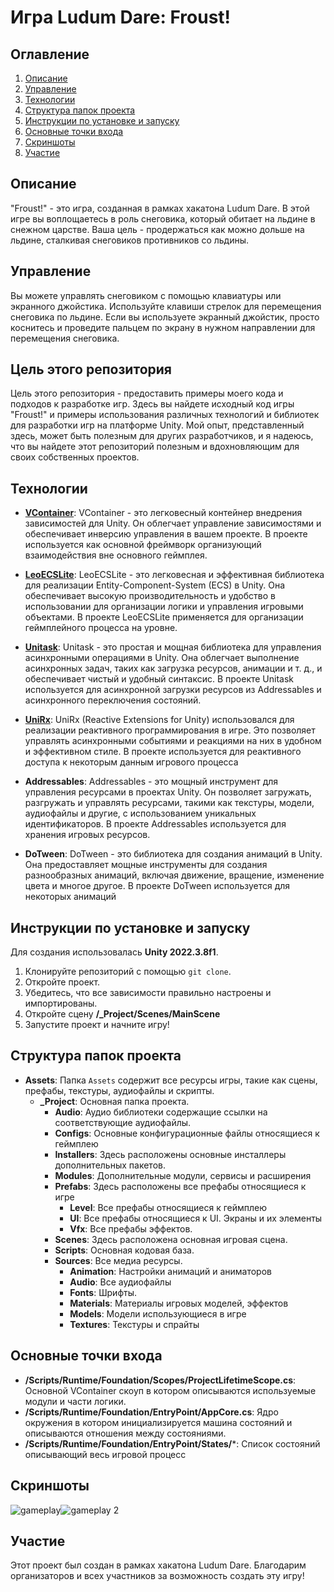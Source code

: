 
# Игра Ludum Dare: Froust!

## Оглавление

1. [Описание](#описание)
2. [Управление](#управление)
3. [Технологии](#технологии)
4. [Структура папок проекта](#структура-папок-проекта)
5. [Инструкции по установке и запуску](#инструкции-по-установке-и-запуску)
6. [Основные точки входа](#основные-точки-входа)
7. [Скриншоты](#скриншоты)
8. [Участие](#участие)

## Описание

"Froust!" - это игра, созданная в рамках хакатона Ludum Dare. В этой игре вы воплощаетесь в роль снеговика, который обитает на льдине в снежном царстве. Ваша цель - продержаться как можно дольше на льдине, сталкивая снеговиков противников со льдины. 

## Управление

Вы можете управлять снеговиком с помощью клавиатуры или экранного джойстика. Используйте клавиши стрелок для перемещения снеговика по льдине. Если вы используете экранный джойстик, просто коснитесь и проведите пальцем по экрану в нужном направлении для перемещения снеговика.

## Цель этого репозитория

Цель этого репозитория - предоставить примеры моего кода и подходов к разработке игр. Здесь вы найдете исходный код игры "Froust!" и примеры использования различных технологий и библиотек для разработки игр на платформе Unity. Мой опыт, представленный здесь, может быть полезным для других разработчиков, и я надеюсь, что вы найдете этот репозиторий полезным и вдохновляющим для своих собственных проектов.

## Технологии

- **[VContainer](https://github.com/hadashiA/VContainer)**: VContainer - это легковесный контейнер внедрения зависимостей для Unity. Он облегчает управление зависимостями и обеспечивает инверсию управления в вашем проекте. 
В проекте используется как основной фреймворк организующий взаимодействия вне основного геймплея.

- **[LeoECSLite](https://github.com/Leopotam/ecslite)**: LeoECSLite - это легковесная и эффективная библиотека для реализации Entity-Component-System (ECS) в Unity. Она обеспечивает высокую производительность и удобство в использовании для организации логики и управления игровыми объектами.
 В проекте LeoECSLite применяется для организации геймплейного процесса на уровне.

- **[Unitask](https://github.com/Cysharp/UniTask)**: Unitask - это простая и мощная библиотека для управления асинхронными операциями в Unity. Она облегчает выполнение асинхронных задач, таких как загрузка ресурсов, анимации и т. д., и обеспечивает чистый и удобный синтаксис. 
В проекте Unitask используется для асинхронной загрузки ресурсов из Addressables и асинхронного переключения состояний.

- **[UniRx](https://github.com/neuecc/UniRx)**: UniRx (Reactive Extensions for Unity) использовался для реализации реактивного программирования в игре. Это позволяет управлять асинхронными событиями и реакциями на них в удобном и эффективном стиле.
В проекте используется для реактивного доступа к некоторым данным игрового процесса

- **Addressables**: Addressables - это мощный инструмент для управления ресурсами в проектах Unity. Он позволяет загружать, разгружать и управлять ресурсами, такими как текстуры, модели, аудиофайлы и другие, с использованием уникальных идентификаторов.
В проекте Addressables используется для хранения игровых ресурсов.

- **DoTween**: DoTween - это библиотека для создания анимаций в Unity. Она предоставляет мощные инструменты для создания разнообразных анимаций, включая движение, вращение, изменение цвета и многое другое. 
В проекте DoTween используется для некоторых анимаций

## Инструкции по установке и запуску
Для создания использовалась **Unity  2022.3.8f1**.
1. Клонируйте репозиторий с помощью `git clone`.
2. Откройте проект. 
3. Убедитесь, что все зависимости правильно настроены и импортированы.
4. Откройте сцену **/_Project/Scenes/MainScene**
5. Запустите проект и начните игру!

## Структура папок проекта

- **Assets**: Папка `Assets` содержит все ресурсы игры, такие как сцены, префабы, текстуры, аудиофайлы и скрипты.
  - **_Project**: Основная папка проекта.
	  - **Audio**: Аудио библиотеки содержащие ссылки на соответствующие аудиофайлы.
	  - **Configs**: Основные конфигурационные файлы относящиеся к геймплею
	  - **Installers**: Здесь расположены основные инсталлеры дополнительных пакетов.
	  - **Modules**: Дополнительные модули, сервисы и расширения
	  - **Prefabs**: Здесь расположены все префабы относящиеся к игре
	   	  - **Level**: Все префабы относящиеся к геймплею
		  - **UI**: Все префабы относящиеся к UI. Экраны и их элементы
		  - **Vfx**: Все префабы эффектов.
	  - **Scenes**: Здесь расположена основная игровая сцена.
	  - **Scripts**: Основная кодовая база.
	  - **Sources**: Все медиа ресурсы.
		  - **Animation**: Настройки анимаций и аниматоров
		  - **Audio**: Все аудиофайлы
		  - **Fonts**: Шрифты.
		  - **Materials**: Материалы игровых моделей, эффектов
		  - **Models**: Модели использующиеся в игре
		  - **Textures**: Текстуры и спрайты
		  
## Основные точки входа
- **/Scripts/Runtime/Foundation/Scopes/ProjectLifetimeScope.cs**: Основной VContainer скоуп в котором описываются используемые модули и части логики.
- **/Scripts/Runtime/Foundation/EntryPoint/AppCore.cs**: Ядро окружения в котором инициализируется машина состояний и описываются отношения между состояниями.
- **/Scripts/Runtime/Foundation/EntryPoint/States/***: Список состояний описывающий весь игровой процесс

## Скриншоты

![gameplay](https://i.imgur.com/902XD0G.png)![gameplay 2](https://i.imgur.com/AqXHt9r.png)

## Участие

Этот проект был создан в рамках хакатона Ludum Dare. Благодарим организаторов и всех участников за возможность создать эту игру!
